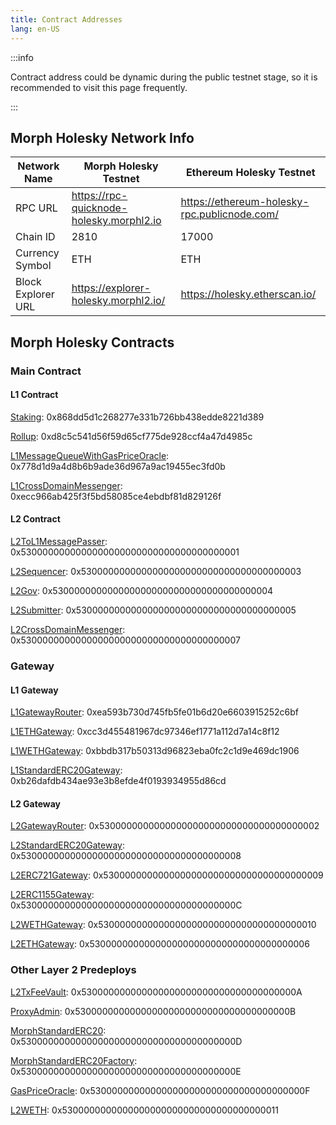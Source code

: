 ```yaml
---
title: Contract Addresses
lang: en-US
---
```


:::info

Contract address could be dynamic during the public testnet stage, so it is recommended to visit this page frequently.

:::


## Morph Holesky Network Info

| Network Name | Morph Holesky Testnet | Ethereum Holesky Testnet |
| --- | --- | --- |
| RPC URL | https://rpc-quicknode-holesky.morphl2.io| https://ethereum-holesky-rpc.publicnode.com/ |
| Chain ID | 2810 | 17000 |
| Currency Symbol | ETH | ETH |
| Block Explorer URL | https://explorer-holesky.morphl2.io/| https://holesky.etherscan.io/ |

## Morph Holesky Contracts

### Main Contract

#### L1 Contract

[Staking](https://holesky.etherscan.io/address/0x868dd5d1c268277e331b726bb438edde8221d389): 0x868dd5d1c268277e331b726bb438edde8221d389

[Rollup](https://holesky.etherscan.io/address/0xd8c5c541d56f59d65cf775de928ccf4a47d4985c): 0xd8c5c541d56f59d65cf775de928ccf4a47d4985c

[L1MessageQueueWithGasPriceOracle](https://holesky.etherscan.io/address/0x778d1d9a4d8b6b9ade36d967a9ac19455ec3fd0b): 0x778d1d9a4d8b6b9ade36d967a9ac19455ec3fd0b

[L1CrossDomainMessenger](https://holesky.etherscan.io/address/0xecc966ab425f3f5bd58085ce4ebdbf81d829126f): 0xecc966ab425f3f5bd58085ce4ebdbf81d829126f

#### L2 Contract

[L2ToL1MessagePasser](https://explorer-holesky.morphl2.io/address/0x5300000000000000000000000000000000000001): 0x5300000000000000000000000000000000000001

[L2Sequencer](https://explorer-holesky.morphl2.io/address/0x5300000000000000000000000000000000000003): 0x5300000000000000000000000000000000000003

[L2Gov](https://explorer-holesky.morphl2.io/address/0x5300000000000000000000000000000000000004): 0x5300000000000000000000000000000000000004

[L2Submitter](https://explorer-holesky.morphl2.io/address/0x5300000000000000000000000000000000000005): 0x5300000000000000000000000000000000000005

[L2CrossDomainMessenger](https://explorer-holesky.morphl2.io/address/0x5300000000000000000000000000000000000007): 0x5300000000000000000000000000000000000007

### Gateway

#### L1 Gateway

[L1GatewayRouter](https://holesky.etherscan.io/address/0xea593b730d745fb5fe01b6d20e6603915252c6bf): 0xea593b730d745fb5fe01b6d20e6603915252c6bf

[L1ETHGateway](https://holesky.etherscan.io/address/0xcc3d455481967dc97346ef1771a112d7a14c8f12): 0xcc3d455481967dc97346ef1771a112d7a14c8f12

[L1WETHGateway](https://holesky.etherscan.io/address/0xbbdb317b50313d96823eba0fc2c1d9e469dc1906): 0xbbdb317b50313d96823eba0fc2c1d9e469dc1906

[L1StandardERC20Gateway](https://holesky.etherscan.io/address/0xb26dafdb434ae93e3b8efde4f0193934955d86cd): 0xb26dafdb434ae93e3b8efde4f0193934955d86cd

#### L2 Gateway

[L2GatewayRouter](https://explorer-holesky.morphl2.io/address/https://explorer-holesky.morphl2.io/address/0x5300000000000000000000000000000000000002): 0x5300000000000000000000000000000000000002

[L2StandardERC20Gateway](https://explorer-holesky.morphl2.io/address/0x5300000000000000000000000000000000000008): 0x5300000000000000000000000000000000000008

[L2ERC721Gateway](https://explorer-holesky.morphl2.io/address/0x5300000000000000000000000000000000000009): 0x5300000000000000000000000000000000000009

[L2ERC1155Gateway](https://explorer-holesky.morphl2.io/address/0x530000000000000000000000000000000000000C): 0x530000000000000000000000000000000000000C

[L2WETHGateway](https://explorer-holesky.morphl2.io/address/0x5300000000000000000000000000000000000010): 0x5300000000000000000000000000000000000010

[L2ETHGateway](https://explorer-holesky.morphl2.io/address/0x5300000000000000000000000000000000000006): 0x5300000000000000000000000000000000000006

### Other Layer 2 Predeploys

[L2TxFeeVault](https://explorer-holesky.morphl2.io/address/0x530000000000000000000000000000000000000A): 0x530000000000000000000000000000000000000A

[ProxyAdmin](https://explorer-holesky.morphl2.io/address/0x530000000000000000000000000000000000000B): 0x530000000000000000000000000000000000000B

[MorphStandardERC20](https://explorer-holesky.morphl2.io/address/0x530000000000000000000000000000000000000D): 0x530000000000000000000000000000000000000D

[MorphStandardERC20Factory](https://explorer-holesky.morphl2.io/address/0x530000000000000000000000000000000000000E): 0x530000000000000000000000000000000000000E

[GasPriceOracle](https://explorer-holesky.morphl2.io/address/0x530000000000000000000000000000000000000F): 0x530000000000000000000000000000000000000F

[L2WETH](https://explorer-holesky.morphl2.io/address/0x5300000000000000000000000000000000000011): 0x5300000000000000000000000000000000000011